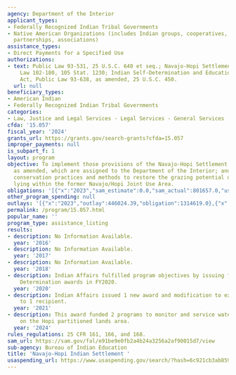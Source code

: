 ```yaml
---
agency: Department of the Interior
applicant_types:
- Federally Recognized Indian Tribal Governments
- Native American Organizations (includes Indian groups, cooperatives, corporations,
  partnerships, associations)
assistance_types:
- Direct Payments for a Specified Use
authorizations:
- text: Public Law 93-531, 25 U.S.C. 640 et seq.; Navajo-Hopi Settlement Act; Public
    Law 102-180, 105 Stat. 1230; Indian Self-Determination and Education Assistance
    Act, Public Law 93-638, as amended, 25 U.S.C. 450.
  url: null
beneficiary_types:
- American Indian
- Federally Recognized Indian Tribal Governments
categories:
- Law, Justice and Legal Services - Legal Services - General Services
cfda: '15.057'
fiscal_year: '2024'
grants_url: https://grants.gov/search-grants?cfda=15.057
improper_payments: null
is_subpart_f: 1
layout: program
objective: To implement those provisions of the Navajo-Hopi Settlement Act of 1974,
  as amended, which are assigned to the Department of the Interior; and to institute
  conservation practices and methods to restore the grazing potential of rangelands
  lying within the former Navajo/Hopi Joint Use Area.
obligations: '[{"x":"2023","sam_estimate":0.0,"sam_actual":801657.0,"usa_spending_actual":801657.0},{"x":"2024","sam_estimate":0.0,"sam_actual":602144.0,"usa_spending_actual":478473.0},{"x":"2025","sam_estimate":0.0,"sam_actual":1375000.0,"usa_spending_actual":104500.0}]'
other_program_spending: null
outlays: '[{"x":"2023","outlay":446024.39,"obligation":1314619.0},{"x":"2024","outlay":0.0,"obligation":0.0},{"x":"2025","outlay":0.0,"obligation":0.0}]'
permalink: /program/15.057.html
popular_name: ''
program_type: assistance_listing
results:
- description: No Information Available.
  year: '2016'
- description: No Information Available.
  year: '2017'
- description: No Information Available.
  year: '2018'
- description: Indian Affairs fulfilled program objectives by issuing four (4) Self
    Determination awards in FY2020.
  year: '2020'
- description: Indian Affairs issued 1 new award and modification to existing awards
    to 1 recipient.
  year: '2021'
- description: This award funded 2 programs to monitor and service water resources
    on the Hopi partitioned lands area.
  year: '2024'
rules_regulations: 25 CFR 161, 166, and 168.
sam_url: https://sam.gov/fal/e91be9e0fb2a4b24a3256a2af90015d7/view
sub-agency: Bureau of Indian Education
title: 'Navajo-Hopi Indian Settlement '
usaspending_url: https://www.usaspending.gov/search/?hash=6c921cb3ab859223d39d6ccdb15ad712
---
```

